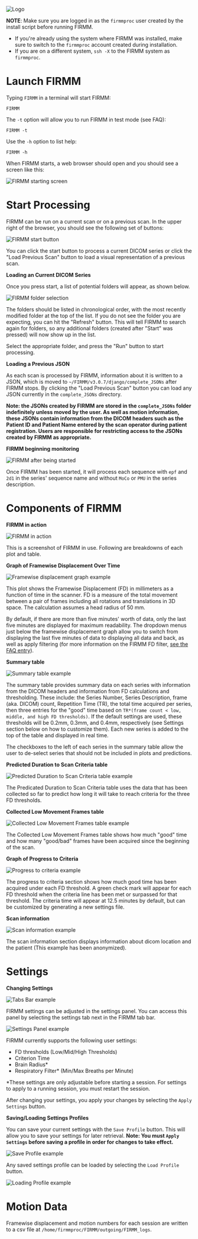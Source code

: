 ![Logo](img/FirmmLogo.png)

**NOTE**: Make sure you are logged in as the `firmmproc` user created by the install script before running FIRMM.

* If you're already using the system where FIRMM was installed, make sure to switch to the `firmmproc` account created during installation.
* If you are on a different system, `ssh -X` to the FIRMM system as `firmmproc`.

# Launch FIRMM

Typing `FIRMM` in a terminal will start FIRMM:

```
FIRMM
```

The `-t` option will allow you to run FIRMM in test mode (see FAQ):

```
FIRMM -t
```

Use the `-h` option to list help:

```
FIRMM -h
```

When FIRMM starts, a web browser should open and you should see a screen like this:

![FIRMM starting screen](img/FIRMM_start_screen.png)

<div class="page-break"></div>

# Start Processing
FIRMM can be run on a current scan or on a previous scan.
In the upper right of the browser, you should see the following set of buttons:

![FIRMM start button](img/FIRMM_start_button_v3.png)

You can click the start button to process a current DICOM series or click the "Load Previous Scan" button to load a visual representation of a previous scan.

**Loading an Current DICOM Series**

Once you press start, a list of potential folders will appear, as shown below.

![FIRMM folder selection](img/FIRMM_FolderSelection.png)

The folders should be listed in chronological order, with the most recently modified folder at the top of the list. If you do not see the folder you are expecting, you can hit the "Refresh" button. This will tell FIRMM to search again for folders, so any additional folders (created after "Start" was pressed) will now show up in the list.     

Select the appropriate folder, and press the "Run" button to start processing.

**Loading a Previous JSON**

As each scan is processed by FIRMM, information about it is written to a JSON, which is moved to `~/FIRMM/v3.0.7/django/complete_JSONs` after FIRMM stops. By clicking the "Load Previous Scan" button you can load any JSON currently in the `complete_JSONs` directory.

**Note: the JSONs created by FIRMM are stored in the `complete_JSONs` folder indefinitely unless moved by the user. As well as motion information, these JSONs contain information from the DICOM headers such as the Patient ID and Patient Name entered by the scan operator during patient registration. Users are responsible for restricting access to the JSONs created by FIRMM as appropriate.**

<div class="page-break"></div>

**FIRMM beginning monitoring**

![FIRMM after being started](img/FIRMM_started.png)

Once FIRMM has been started, it will process each sequence with `epf` and `2d1` in the series' sequence name and without `MoCo` or `PMU` in the series description.

<div class="page-break"></div>

# Components of FIRMM

**FIRMM in action**

![FIRMM in action](img/FIRMM_action_screen.png)

This is a screenshot of FIRMM in use.  Following are breakdowns of each plot and table.

<div class="page-break"></div>

**Graph of Framewise Displacement Over Time**

![Framewise displacement graph example](img/framewise_displacement.png)

This plot shows the Framewise Displacement (FD) in millimeters as a function of time in the scanner.  FD is a measure of the total movement between a pair of frames including all rotations and translations in 3D space.  The calculation assumes a head radius of 50 mm.

By default, if there are more than five minutes' worth of data, only the last five minutes are displayed for maximum readability. The dropdown menus just below the framewise displacement graph allow you to switch from displaying the last five minutes of data to displaying all data and back, as well as apply filtering (for more information on the FIRMM FD filter, [see the FAQ entry](FAQ.md#what-is-the-firmm-fd-filter)).

**Summary table**

![Summary table example](img/summary_table.png)

The summary table provides summary data on each series with information from the DICOM headers and information from FD calculations and thresholding.  These include: the Series Number, Series Description, frame (aka. DICOM) count, Repetition Time (TR), the total time acquired per series, then three entries for the "good" time based on `TR*(frame count < low, middle, and high FD thresholds)`. If the default settings are used, these thresholds will be 0.2mm, 0.3mm, and 0.4mm, respectively (see Settings section below on how to customize them). Each new series is added to the top of the table and displayed in real time.

The checkboxes to the left of each series in the summary table allow the user to de-select series that should not be included in plots and predictions.

<div class="page-break"></div>

**Predicted Duration to Scan Criteria table**

![Predicted Duration to Scan Criteria table example](img/predicted_table.png)

The Predicated Duration to Scan Criteria table uses the data that has been collected so far to predict how long it will take to reach criteria for the three FD thresholds.

**Collected Low Movement Frames table**

![Collected Low Movement Frames table example](img/collected_low_movement_table.png)

The Collected Low Movement Frames table shows how much "good" time and how many "good/bad" frames have been acquired since the beginning of the scan.

**Graph of Progress to Criteria**

![Progress to criteria example](img/progress_to_criteria.png)

The progress to criteria section shows how much good time has been acquired under each FD threshold. A green check mark will appear for each FD threshold when the criteria line has been met or surpassed for that threshold. The criteria time will appear at 12.5 minutes by default, but can be customized by generating a new settings file.

**Scan information**

![Scan information example](img/scan_information.png)

The scan information section displays information about dicom location and the patient (This example has been anonymized).

# Settings

**Changing Settings**

![Tabs Bar example](img/tabsbar.png)

FIRMM settings can be adjusted in the settings panel. You can access this panel by selecting the settings tab next in the FIRMM tab bar.

![Settings Panel example](img/settings.png)

FIRMM currently supports the following user settings:

- FD thresholds (Low/Mid/High Thresholds)
- Criterion Time
- Brain Radius\*
- Respiratory Filter\* (Min/Max Breaths per Minute)

\*These settings are only adjustable before starting a session. For settings to apply to a running session, you must restart the session.

After changing your settings, you apply your changes by selecting the `Apply Settings` button.

**Saving/Loading Settings Profiles**

You can save your current settings with the `Save Profile` button. This will allow you to save your settings for later retrieval. **Note: You must `Apply Settings` before saving a profile in order for changes to take effect.**

![Save Profile example](img/save.png)

Any saved settings profile can be loaded by selecting the `Load Profile` button.

![Loading Profile example](img/load.png)

# Motion Data

Framewise displacement and motion numbers for each session are written to a csv file at `/home/firmmproc/FIRMM/outgoing/FIRMM_logs`.
